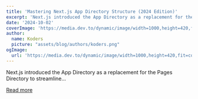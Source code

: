 ```yaml
---
title: 'Mastering Next.js App Directory Structure (2024 Edition)'
excerpt: 'Next.js introduced the App Directory as a replacement for the Pages Directory to streamline...'
date: '2024-10-02'
coverImage: 'https://media.dev.to/dynamic/image/width=1000,height=420,fit=cover,gravity=auto,format=auto/https%3A%2F%2Fdev-to-uploads.s3.amazonaws.com%2Fuploads%2Farticles%2Fm4dpckn8ww34ggfir1vx.jpg'
author:
  name: Koders
  picture: "assets/blog/authors/koders.png"
ogImage:
  url: 'https://media.dev.to/dynamic/image/width=1000,height=420,fit=cover,gravity=auto,format=auto/https%3A%2F%2Fdev-to-uploads.s3.amazonaws.com%2Fuploads%2Farticles%2Fm4dpckn8ww34ggfir1vx.jpg'
---
```


Next.js introduced the App Directory as a replacement for the Pages Directory to streamline...

[Read more](https://dev.to/vyan/mastering-nextjs-app-directory-structure-2024-edition-c84)

